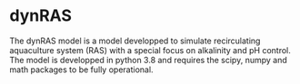 # dynRAS
The dynRAS model is a model developped to simulate recirculating aquaculture system (RAS) with a special focus on alkalinity and pH control. The model is developped in python 3.8 and requires the scipy, numpy and math packages to be fully operational.
